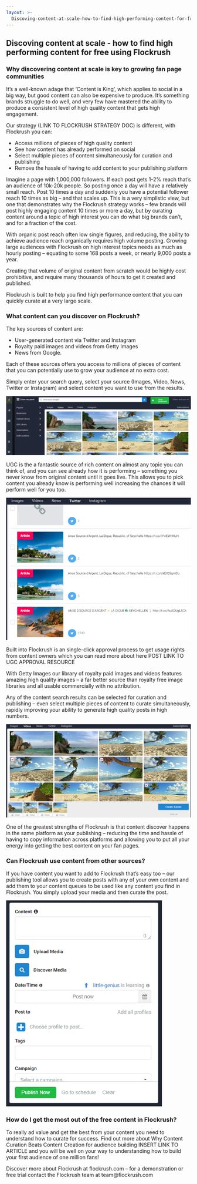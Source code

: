 ```yaml
---
layout: >-
  Discoving-content-at-scale-how-to-find-high-performing-content-for-free-using-Flockrush.html
---
```


<div class="ui left vertical stripe segment">
  <div class="ui left text container">
  <h2>
    Discoving content at scale - how to find high performing content for free using Flockrush
  </h2>
  <h3 class="ui header">
    Why discovering content at scale is key to growing fan page communities
  </h3>
  <p>It’s a well-known adage that ‘Content is King’, which applies to social in a big way, but good content can also be expensive to produce. It’s something brands struggle to do well, and very few have mastered the ability to produce
      a consistent level of high quality content that gets high engagement.
  </p>
  <p>Our strategy (LINK TO FLOCKRUSH STRATEGY DOC) is different, with Flockrush you can:
  </p>
  <ul class="ui list p-light-up"><li>Access millions of pieces of high quality content
      </li><li>See how content has already performed on social
      </li><li>Select multiple pieces of content simultaneously for curation and publishing
      </li><li>Remove the hassle of having to add content to your publishing platform
      </li></ul>
  <p>Imagine a page with 1,000,000 followers. If each post gets 1-2% reach that’s an audience of 10k-20k people. So posting once a day will have a relatively small reach. Post 10 times a day and suddenly you have a potential follower reach 10 times as
      big – and that scales up. This is a very simplistic view, but one that demonstrates why the Flockrush strategy works – few brands will post highly engaging content 10 times or more a day, but by curating content around a topic of high
      interest you can do what big brands can’t, and for a fraction of the cost.
  </p>
  <p>With organic post reach often low single figures, and reducing, the ability to achieve audience reach organically requires high volume posting. Growing large audiences with Flockrush on high interest topics needs as much as hourly posting – equating
      to some 168 posts a week, or nearly 9,000 posts a year.
  </p>
  <p>Creating that volume of original content from scratch would be highly cost prohibitive, and require many thousands of hours to get it created and published.
  </p>
  <p>Flockrush is built to help you find high performance content that you can quickly curate at a very large scale.
  </p>
  <h3 class="ui header">
    What content can you discover on Flockrush?
  </h3>
  <p></p>
  <p>The key sources of content are:
  </p>
  <ul class="ui list p-light-up"><li>User-generated content via Twitter and Instagram
      </li><li>Royalty paid images and videos from Getty Images
      </li><li>News from Google. &nbsp;
      </li></ul>
  <p>Each of these sources offers you access to millions of pieces of content that you can potentially use to grow your audience at no extra cost.
  </p>
  <p>Simply enter your search query, select your source (Images, Video, News, Twitter or Instagram) and select content you want to use from the results.
  </p>
  <p><img alt="Flockrush content discovery page" src="img/flockrush-content-discovery.png"></p>
  <p>UGC is the a fantastic source of rich content on almost any topic you can think of, and you can see already how it is performing – something you never know from original content until it goes live. This allows you to pick content you already know
      is performing well increasing the chances it will perform well for you too.
  </p>
  <p><img alt="Flockrush User Generated content discovery page" src="img/Flockrush-User-Generated-content-discovery-page.png"></p>
  <p></p>
  <p>Built into Flockrush is an single-click approval process to get usage rights from content owners which you can read more about here POST LINK TO UGC APPROVAL RESOURCE
  </p>
  <p>With Getty Images our library of royalty paid images and videos features amazing high quality images – a far better source than royalty free image libraries and all usable commercially with no attribution.
  </p>
  <p>Any of the content search results can be selected for curation and publishing – even select multiple pieces of content to curate simultaneously, rapidly improving your ability to generate high quality posts in high numbers.
  </p>
  <p><img alt="Curate at scale using Flockrush" src="img/curate-at-scale-flockrush.png"></p>
  <p></p>
  <p>One of the greatest strengths of Flockrush is that content discover happens in the same platform as your publishing – reducing the time and hassle of having to copy information across platforms and allowing you to put all your energy into getting
      the best content on your fan pages.
  </p>
  <h3 class="ui header">
    Can Flockrush use content from other sources?
  </h3>
  <p>If you have content you want to add to Flockrush that’s easy too – our publishing tool allows you to create posts with any of your own content and add them to your content queues to be used like any content you find in Flockrush. You simply
      upload your media and then curate the post.
  </p>
  <p><img alt="Use content from all sources" src="img/use-content-from-all-sources.png" <="" p=""></p>
  <p></p>
  <h3 class="ui header">
    How do I get the most out of the free content in Flockrush?
  </h3>
  <p>To really ad value and get the best from your content you need to understand how to curate for success. Find out more about Why Content Curation Beats Content Creation for audience building INSERT LINK TO ARTICLE and you will be well on your way to
          understanding how to build your first audience of one million fans!
      </p>
  <p>Discover more about Flockrush at flockrush.com – for a demonstration or free trial contact the Flockrush team at team@flockrush.com
      </p>
</div>
</div>
